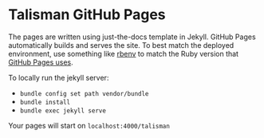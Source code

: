 # Talisman GitHub Pages

The pages are written using just-the-docs template in Jekyll. GitHub Pages
automatically builds and serves the site. To best match the deployed
environment, use something like [rbenv](https://github.com/rbenv/rbenv) to match
the Ruby version that [GitHub Pages uses](https://pages.github.com/versions/).

To locally run the jekyll server:

* `bundle config set path vendor/bundle`
* `bundle install`
* `bundle exec jekyll serve`

Your pages will start on `localhost:4000/talisman`
